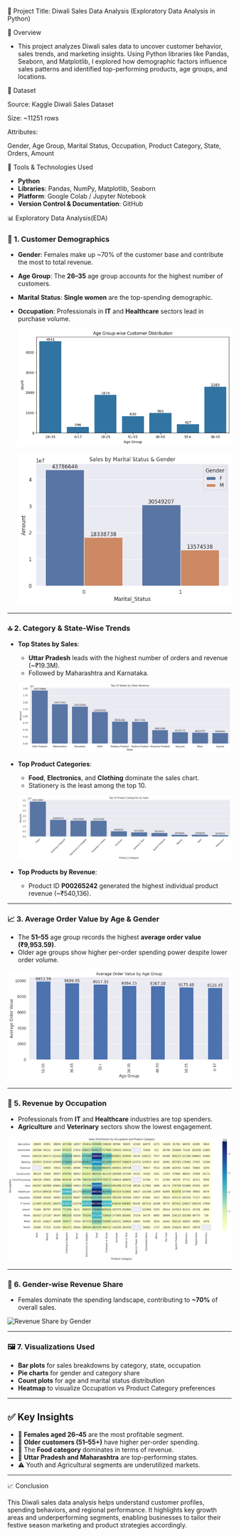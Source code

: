 🎯 Project Title: Diwali Sales Data Analysis (Exploratory Data Analysis in Python)

📌 Overview
- This project analyzes Diwali sales data to uncover customer behavior, sales trends, and marketing insights. Using Python libraries like Pandas, Seaborn, and Matplotlib, I explored how demographic factors influence sales patterns and identified top-performing products, age groups, and locations.

📂 Dataset

Source: Kaggle Diwali Sales Dataset 

Size: ~11251 rows

Attributes:

Gender, Age Group, Marital Status, Occupation, Product Category, State, Orders, Amount

🔧 Tools & Technologies Used
- **Python**  
- **Libraries**: Pandas, NumPy, Matplotlib, Seaborn  
- **Platform**: Google Colab / Jupyter Notebook  
- **Version Control & Documentation**: GitHub

📊 Exploratory Data Analysis(EDA)
### 👥 1. Customer Demographics

- **Gender**: Females make up ~70% of the customer base and contribute the most to total revenue.
- **Age Group**: The **26–35** age group accounts for the highest number of customers.
- **Marital Status**: **Single women** are the top-spending demographic.
- **Occupation**: Professionals in **IT** and **Healthcare** sectors lead in purchase volume.

    ![Age Group Distribution](images/age-Group-Distribution.png)

    
    ![Sales by Marital Status & Gender](images/gender_revenue_share.png)

---

### 🔝 2. Category & State-Wise Trends

- **Top States by Sales**:  
  - **Uttar Pradesh** leads with the highest number of orders and revenue (~₹19.3M).  
  - Followed by Maharashtra and Karnataka.
 
  ![Sales by State](images/sales_by_state.png)

- **Top Product Categories**:  
  - **Food**, **Electronics**, and **Clothing** dominate the sales chart.  
  - Stationery is the least among the top 10.
 
  ![Top Categories](images/top_categories.png)

- **Top Products by Revenue**:  
  - Product ID **P00265242** generated the highest individual product revenue (~₹540,136).


---

### 📈 3. Average Order Value by Age & Gender

- The **51–55** age group records the highest **average order value (₹9,953.59)**.
- Older age groups show higher per-order spending power despite lower order volume.

![AOV by Age & Gender](images/aov_by_age.png)

---



### 💼 5. Revenue by Occupation

- Professionals from **IT** and **Healthcare** industries are top spenders.
- **Agriculture** and **Veterinary** sectors show the lowest engagement.

![Sales by Occupation](images/occupation_vs_category_heatmap.png)

---

### 🧁 6. Gender-wise Revenue Share

- Females dominate the spending landscape, contributing to **~70%** of overall sales.

![Revenue Share by Gender](images/gender_sales_pie_chart.png)

---
### 🖼️ 7. Visualizations Used

- **Bar plots** for sales breakdowns by category, state, occupation
- **Pie charts** for gender and category share
- **Count plots** for age and marital status distribution
- **Heatmap** to visualize Occupation vs Product Category preferences

---

## ✅ Key Insights

- 🎯 **Females aged 26–45** are the most profitable segment.
- 💸 **Older customers (51–55+)** have higher per-order spending.
- 🍴 The **Food category** dominates in terms of revenue.
- 📍 **Uttar Pradesh and Maharashtra** are top-performing states.
- ⚠️ Youth and Agricultural segments are underutilized markets.

---

📈 Conclusion

This Diwali sales data analysis helps understand customer profiles, spending behaviors, and regional performance. It highlights key growth areas and underperforming segments, enabling businesses to tailor their festive season marketing and product strategies accordingly.



